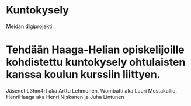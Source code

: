 # Kuntokysely
Meidän digiprojekti.




Tehdään Haaga-Helian opiskelijoille kohdistettu kuntokysely ohtulaisten kanssa koulun kurssiin liittyen.
=======
Jäsenet L3hm4rt aka Arttu Lehmonen, Wombatti aka Lauri Mustakallio, HenriHaaga aka Henri Niskanen ja Juha Lintunen

